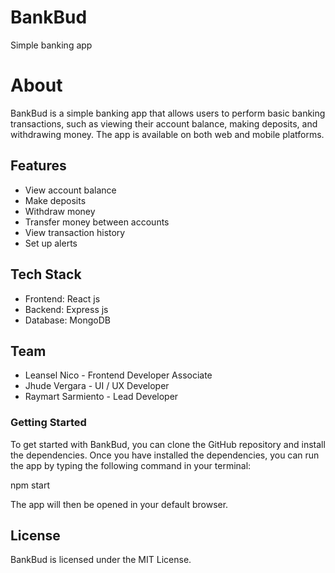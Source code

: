# BankBud
Simple banking app

# About

BankBud is a simple banking app that allows users to perform basic banking transactions, such as viewing their account balance, making 
deposits, and withdrawing money. The app is available on both web and mobile platforms.

## Features
* View account balance
* Make deposits
* Withdraw money
* Transfer money between accounts
* View transaction history
* Set up alerts
## Tech Stack
* Frontend: React js
* Backend: Express js 
* Database: MongoDB
## Team
* Leansel Nico - Frontend Developer Associate
* Jhude Vergara - UI / UX Developer
* Raymart Sarmiento - Lead Developer

### Getting Started
To get started with BankBud, you can clone the GitHub repository and install the dependencies. Once you have installed the dependencies, you 
can run the app by typing the following command in your terminal:

npm start

The app will then be opened in your default browser.

## License
BankBud is licensed under the MIT License.
